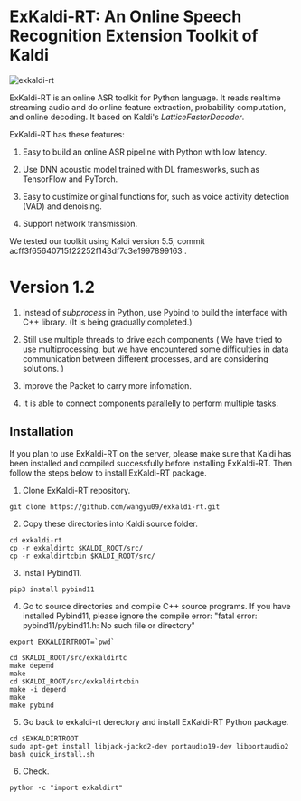 # ExKaldi-RT: An Online Speech Recognition Extension Toolkit of Kaldi 
![exkaldi-rt](https://github.com/wangyu09/exkaldi-rt/workflows/exkaldi-rt/badge.svg)

ExKaldi-RT is an online ASR toolkit for Python language.
It reads realtime streaming audio and do online feature extraction, probability computation, and online decoding. It based on Kaldi's _LatticeFasterDecoder_.

ExKaldi-RT has these features:

1. Easy to build an online ASR pipeline with Python with low latency.

2. Use DNN acoustic model trained with DL framesworks, such as TensorFlow and PyTorch.

3. Easy to custimize original functions for, such as voice activity detection (VAD) and denoising. 

4. Support network transmission.

We tested our toolkit using Kaldi version 5.5, commit acff3f65640715f22252f143df7c3e1997899163 .

# Version 1.2

1. Instead of _subprocess_ in Python, use Pybind to build the interface with C++ library.
(It is being gradually completed.)

2. Still use multiple threads to drive each components ( We have tried to use multiprocessing, but we have encountered some difficulties in data communication between different processes, and are considering solutions. )

3. Improve the Packet to carry more infomation.

4. It is able to connect components parallelly to perform multiple tasks.

## Installation

If you plan to use ExKaldi-RT on the server, 
please make sure that Kaldi has been installed and compiled successfully before installing ExKaldi-RT.
Then follow the steps below to install ExKaldi-RT package.

1. Clone ExKaldi-RT repository.
```shell
git clone https://github.com/wangyu09/exkaldi-rt.git
``` 

2. Copy these directories into Kaldi source folder.
```shell
cd exkaldi-rt
cp -r exkaldirtc $KALDI_ROOT/src/
cp -r exkaldirtcbin $KALDI_ROOT/src/
```

3. Install Pybind11.
```shell
pip3 install pybind11
```

4. Go to source directories and compile C++ source programs.
If you have installed Pybind11, please ignore the compile error: "fatal error: pybind11/pybind11.h: No such file or directory"
```shell
export EXKALDIRTROOT=`pwd`

cd $KALDI_ROOT/src/exkaldirtc
make depend
make
cd $KALDI_ROOT/src/exkaldirtcbin
make -i depend 
make
make pybind
```

5. Go back to exkaldi-rt derectory and install ExKaldi-RT Python package.
```shell
cd $EXKALDIRTROOT
sudo apt-get install libjack-jackd2-dev portaudio19-dev libportaudio2
bash quick_install.sh
```

6. Check.
```shell
python -c "import exkaldirt"
```
